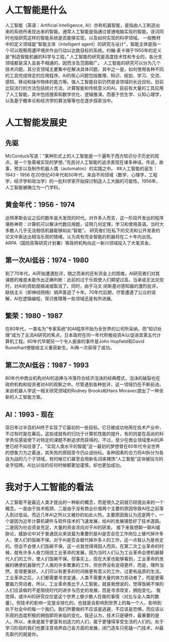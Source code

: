 ﻿# 人工智能是什么
人工智能（英语：Artificial Intelligence, AI）亦称机器智能，是指由人工制造出来的系统所表现出来的智能。通常人工智能是指通过普通电脑实现的智能。该词同时也指研究这样的智能系统是否能够实现，以及如何实现的科学领域。
一般教材中的定义领域是“智能主体（intelligent agent）的研究与设计”，智能主体是指一个可以观察周遭环境并作出行动以达致目标的系统。约翰·麦卡锡于1955年的定义是“制造智能机器的科学与工程。”
人工智能的研究是高度技术性和专业的，各分支领域都是深入且各不相通的，因而涉及范围极广。
人工智能的研究可以分为几个技术问题。其分支领域主要集中在解决具体问题，其中之一是，如何使用各种不同的工具完成特定的应用程序。AI的核心问题包括推理、知识、规划、学习、交流、感知、移动和操作物体的能力等。强人工智能目前仍然是该领域的长远目标。目前比较流行的方法包括统计方法，计算智能和传统意义的AI。目前有大量的工具应用了人工智能，其中包括搜索和数学优化、逻辑推演。而基于仿生学、认知心理学，以及基于概率论和经济学的算法等等也在逐步探索当中。
# 人工智能发展史
## 先驱
McCorduck写道：“某种形式上的人工智能是一个遍布于西方知识分子历史的观点，是一个急需被实现的梦想，”先民对人工智能的追求表现在诸多神话，传说，故事，预言以及制作机器人偶（automaton）的实践之中。
##人工智能的诞生：1943 - 1956
在20世纪40年代和50年代，来自不同领域（数学，心理学，工程学，经济学和政治学）的一批科学家开始探讨制造人工大脑的可能性。1956年，人工智能被确立为一门学科。
## 黄金年代：1956 - 1974
达特茅斯会议之后的数年是大发现的时代。对许多人而言，这一阶段开发出的程序堪称神奇：计算机可以解决代数应用题，证明几何定理，学习和使用英语。当时大多数人几乎无法相信机器能够如此“智能”。 研究者们在私下的交流和公开发表的论文中表达出相当乐观的情绪，认为具有完全智能的机器将在二十年内出现。 ARPA（国防高等研究计划署）等政府机构向这一新兴领域投入了大笔资金。
## 第一次AI低谷：1974 - 1980
到了70年代，AI开始遭遇批评，随之而来的还有资金上的困难。AI研究者们对其课题的难度未能作出正确判断：此前的过于乐观使人们期望过高，当承诺无法兑现时，对AI的资助就缩减或取消了。同时，由于马文·闵斯基对感知器的激烈批评，联结主义（即神经网络）销声匿迹了十年。70年代后期，尽管遭遇了公众的误解，AI在逻辑编程，常识推理等一些领域还是有所进展。
## 繁荣：1980 - 1987
在80年代，一类名为“专家系统”的AI程序开始为全世界的公司所采纳，而“知识处理”成为了主流AI研究的焦点。日本政府在同一年代积极投资AI以促进其第五代计算机工程。80年代早期另一个令人振奋的事件是John Hopfield和David Rumelhart使联结主义重获新生。AI再一次获得了成功。
## 第二次AI低谷：1987 - 1993
80年代中商业机构对AI的追捧与冷落符合经济泡沫的经典模式，泡沫的破裂也在政府机构和投资者对AI的观察之中。尽管遇到各种批评，这一领域仍在不断前进。来自机器人学这一相关研究领域的Rodney Brooks和Hans Moravec提出了一种全新的人工智能方案。
## AI：1993 - 现在
现已年过半百的AI终于实现了它最初的一些目标。它已被成功地用在技术产业中，不过有时是在幕后。这些成就有的归功于计算机性能的提升，有的则是在高尚的科学责任感驱使下对特定的课题不断追求而获得的。不过，至少在商业领域里AI的声誉已经不如往昔了。“实现人类水平的智能”这一最初的梦想曾在60年代令全世界的想象力为之着迷，其失败的原因至今仍众说纷纭。各种因素的合力将AI拆分为各自为战的几个子领域，有时候它们甚至会用新名词来掩饰“人工智能”这块被玷污的金字招牌。AI比以往的任何时候都更加谨慎，却也更加成功。
# 我对于人工智能的看法
人工智能不是最近人类才提出的一种新的概念，而是很久之前就已经提出来的一个概念。一是由于技术瓶颈、二是由于没有商业价值两个主要的原因导致AI在之前落入到过低谷。而近几年AI之所以又被炒的如此火热，主要原因我认为还是两个，一个是因为近年计算机硬件与软件技术的飞速发展，给AI的发展铺垫好了技术道路。二是因为社会资金充足，大量的资金流向对于AI的研发。
接下来我想聊一聊AI威胁论，威胁论中对于普通民众来说最为重要的是AI是否会在工作岗位上替代掉许多人，使人们的饭碗不保。对于AI是否会替代掉许多人的工作，这一点我认为是肯定的。但会不会使人们饭碗不保，这一点我觉得得因人而异。在第二次工业革命的时候，就有许多人奋力阻挠工业革命的发展，因为当时人们认为工业革命会使机器替代人们的工作，使人们饭碗不保。但事实上，现在大家也能够看到，工业革命的发展的确使机器替代了人类的许多繁重的工作，但世界没有变得更坏，而是，理所当然，变得更美好。人们可以有更多的时间做更有意义的工作，过更有品质的生活。工业革命之后，人们都需要寻求变通，人类不需要大量的体力劳动者了，而是更需要脑力劳动者，所以，工业革命类比于人工智能，就是我想说的，觉得饭碗不保的人们应该做的不是阻挠时代的进步与历史的发展，而是寻求改变，拥抱变化。
我觉得，或许AI的研究仅仅是这个世界上极少数人在做的事情（对比与全人类的数量）。但技术的影响一定是全球化的，也就是会影响到世界上的每一个人，影响到处于社会中的每一个我们。我们所要做的不应该是逃避，不应该是恐惧，而应该以乐观的态度积极的拥抱即将来临的变化。我还认为，技术只是硬件，最重要的是人。所以，未来是属于更富有创造力的人们，属于更懂得享受生活的人们的。处于学习阶段的我们也要注意培养自己各方面的发展，闭门造车只死磕一门技术，AI最先取代的就是你。
